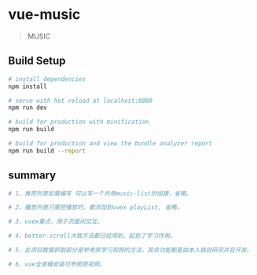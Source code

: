# vue-music

> MUSIC

## Build Setup

``` bash
# install dependencies
npm install

# serve with hot reload at localhost:8080
npm run dev

# build for production with minification
npm run build

# build for production and view the bundle analyzer report
npm run build --report
```

## summary

``` bash
# 1、推荐列表如需编写 可以写一个共用music-list的组建，省略。

# 2、播放列表只需把播放时，歌添加到vuex playList, 省略。

# 3、vuex重点，用于页面间交互。

# 4、better-scroll大致方法都已经用到，起到了学习作用。

# 5、此项目数据抓取部分是参考原学习视频的方法，其余功能都是由本人独自研究并且开发。

# 6、vue全家桶安装可参照原视频。
```
